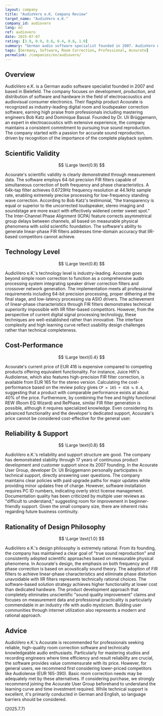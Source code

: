 ```yaml
---
layout: company
title: "AudioVero e.K. Company Review"
target_name: "AudioVero e.K."
company_id: audiovero
lang: en
ref: audiovero
date: 2025-07-07
rating: [3.9, 0.9, 0.8, 0.4, 0.8, 1.0]
summary: "German audio software specialist founded in 2007. AudioVero e.K. has developed industry-leading room correction software Acourate, earning tremendous trust from mastering engineers like Bob Katz. Their FIR filter-based frequency and phase correction technology is scientifically excellent, though the EUR 416 price point is high compared to competitors. Their technical expertise is undoubtedly first-class and represents valuable investment for professional applications."
tags: [Germany, Software, Room Correction, Professional, Acourate]
permalink: /companies/en/audiovero/
---
```


## Overview

AudioVero e.K. is a German audio software specialist founded in 2007 and based in Bielefeld. The company focuses on development, production, and distribution of software and hardware in the field of electroacoustics and audiovisual consumer electronics. Their flagship product Acourate is recognized as industry-leading digital room and loudspeaker correction software, earning high praise from professionals including mastering engineers Bob Katz and Dominique Bassal. Founded by Dr. Uli Brüggemann, an expert in electroacoustics with extensive experience, the company maintains a consistent commitment to pursuing true sound reproduction. The company started with a passion for accurate sound reproduction, driven by recognition of the importance of the complete playback system.

## Scientific Validity

$$ \Large \text{0.9} $$

Acourate's scientific validity is clearly demonstrated through measurement data. The software employs 64-bit precision FIR filters capable of simultaneous correction of both frequency and phase characteristics. A 64k-tap filter achieves 0.6729Hz frequency resolution at 44.1kHz sample rate, enabling extremely precise processing for low-frequency standing wave correction. According to Bob Katz's testimonial, "the transparency is equal or superior to the uncorrected loudspeaker, stereo imaging and soundstage are more exact with effectively widened center sweet spot." The Inter-Channel Phase Alignment (ICPA) feature corrects asymmetrical group delays between channels, all based on measurable physical phenomena with solid scientific foundation. The software's ability to generate linear-phase FIR filters addresses time-domain accuracy that IIR-based competitors cannot achieve.

## Technology Level

$$ \Large \text{0.8} $$

AudioVero e.K.'s technology level is industry-leading. Acourate goes beyond simple room correction to function as a comprehensive audio processing system integrating speaker driver correction filters and crossover network generation. The implementation meets all professional requirements including 64-bit precision processing, proper dithering at the final stage, and low-latency processing via ASIO drivers. The achievement of linear-phase characteristics through FIR filters demonstrates technical superiority impossible with IIR filter-based competitors. However, from the perspective of current digital signal processing technology, these techniques are well-established rather than innovative. The interface complexity and high learning curve reflect usability design challenges rather than technical completeness.

## Cost-Performance

$$ \Large \text{0.4} $$

Acourate's current price of EUR 416 is expensive compared to competing products offering equivalent functionality. For instance, Juice Hifi's Audiolense, which also features high-precision FIR filter correction, is available from EUR 165 for the stereo version. Calculating the cost-performance based on the review policy gives `CP = 165 ÷ 416 ≒ 0.4`, suggesting that a product with comparable performance exists at about 40% of the price. Furthermore, by combining the free and highly functional REW (Room EQ Wizard) and RePhase, similar FIR filter generation is possible, although it requires specialized knowledge. Even considering its advanced functionality and the developer's dedicated support, Acourate's price cannot be considered cost-effective for the general user.

## Reliability & Support

$$ \Large \text{0.8} $$

AudioVero e.K.'s reliability and support structure are good. The company has demonstrated stability through 17 years of continuous product development and customer support since its 2007 founding. In the Acourate User Group, developer Dr. Uli Brüggemann personally participates in technical support, directly answering user questions. The company maintains clear policies with paid upgrade paths for major updates while providing minor updates free of charge. However, software installation requires PC ID numbers, indicating overly strict license management. Documentation quality has been criticized by multiple user reviews as "difficult to understand," suggesting room for improvement in beginner-friendly support. Given the small company size, there are inherent risks regarding future business continuity.

## Rationality of Design Philosophy

$$ \Large \text{1.0} $$

AudioVero e.K.'s design philosophy is extremely rational. From its founding, the company has maintained a clear goal of "true sound reproduction" and consistently adopted scientific approaches based on measurable physical phenomena. In Acourate's design, the emphasis on both frequency and phase correction is based on acoustically sound theory. The adoption of FIR filters to achieve linear-phase characteristics and eliminate phase distortion unavoidable with IIR filters represents technically rational choices. The software-based solution strategy achieves higher functionality at lower cost than dedicated hardware. The product development approach that completely eliminates unscientific "sound quality improvement" claims and focuses on measurement data and professional practicality is particularly commendable in an industry rife with audio mysticism. Building user communities through internet utilization also represents a modern and rational approach.

## Advice

AudioVero e.K.'s Acourate is recommended for professionals seeking reliable, high-quality room correction software and technically knowledgeable audio enthusiasts. Particularly for mastering studios and recording engineers where time efficiency and result reliability are crucial, the software provides value commensurate with its price. However, for general users, we recommend first considering lower-priced competitors like Audiolense (EUR 165-390). Basic room correction needs may be adequately met by these alternatives. If considering purchase, we strongly recommend joining the Acourate User Group beforehand to understand the learning curve and time investment required. While technical support is excellent, it's primarily conducted in German and English, so language barriers should be considered.

(2025.7.7)